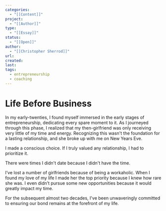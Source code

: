 ```yaml
---
categories:
  - "[[Content]]"
project:
  - "[[Author]]"
type:
  - "[[Essay]]"
status:
  - "[[Open]]"
author:
  - "[[Christopher Sherrod]]"
url: 
created:
last:
tags:
  - entrepreneurship
  - coaching
---
```

# Life Before Business
In my early-twenties, I found myself immersed in the early stages of entrepreneurship, dedicating every spare moment to it. As I journeyed through this phase, I realized that my then-girlfriend was only receiving very little of my time and energy. Recognizing this wasn't the foundation for a lasting relationship, and she broke up with me on New Years Eve.

I made a conscious choice. If I truly valued any relationship, I had to prioritize it. 

There were times I didn't date because I didn't have the time. 

I’ve lost a number of girlfriends because of being a workaholic. When I found my love of my life I made her the top priority because I knew how rare she was. I even didn’t pursue some new opportunities because it would greatly impact my time.

For the subsequent almost two decades, I've been unwaveringly committed to ensuring our bond remains at the forefront of my life.
